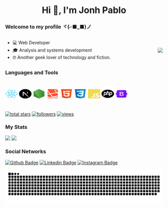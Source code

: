 # <h1 align="center">Hi 👋, I'm Jonh Pablo</h1>

### <label>Welcome to my profile ヾ(⌐■_■)ノ</label>
  
<img style = "margin-top: 40px;" align="right" width = "width" src="https://raw.githubusercontent.com/MicaelliMedeiros/micaellimedeiros/master/image/computer-illustration.png">
  
##
- 💻 Web Developer
- :mortar_board: Analysis and systems development 
- 🤓 Another geek lover of technology and fiction.
##

### Languages and Tools
<div style="display: inline_block"><br>
  <img align="center" alt="Jonh-React" height="30" width="40" src="https://raw.githubusercontent.com/devicons/devicon/master/icons/react/react-original.svg">
  <img align="center" alt="Jonh-React" height="30" width="40" src="https://raw.githubusercontent.com/devicons/devicon/master/icons/nextjs/nextjs-original.svg">
  <img align="center" alt="Jonh-React" height="30" width="40" src="https://github.com/devicons/devicon/blob/master/icons/nodejs/nodejs-original.svg">
  <img align="center" alt="Jonh-Laravel" height="30" width="40" src="https://github.com/devicons/devicon/blob/master/icons/laravel/laravel-plain-wordmark.svg">
  <img align="center" alt="Jonh-HTML" height="30" width="40" src="https://raw.githubusercontent.com/devicons/devicon/master/icons/html5/html5-original.svg">
  <img align="center" alt="Jonh-CSS" height="30" width="40" src="https://raw.githubusercontent.com/devicons/devicon/master/icons/css3/css3-original.svg">
  <img align="center" alt="Jonh-Js" height="30" width="40" src="https://raw.githubusercontent.com/devicons/devicon/master/icons/javascript/javascript-plain.svg">
  <img align="center" alt="Jonh-php" height="50" width="40" src="https://github.com/devicons/devicon/blob/master/icons/php/php-plain.svg">
  <img align="center" alt="Jonh-CSS" height="30" width="40" src="https://raw.githubusercontent.com/devicons/devicon/master/icons/bootstrap/bootstrap-original.svg">
</div>
<br>
<p align="left">
 <a href="https://github.com/pablojonh6550?tab=repositories&sort=stargazers">
 <img alt="total stars" title="Total stars on GitHub" src="https://custom-icon-badges.herokuapp.com/badge/dynamic/json?logo=star&color=55960c&labelColor=488207&label=Stars&style=for-the-badge&query=%24.stars&url=https://api.github-star-counter.workers.dev/user/Pablojonh6550" width="90px"/></a>
<a href="https://github.com/pablojonh6550?tab=followers">
<img alt="followers" title="Follow me on Github" src="https://custom-icon-badges.herokuapp.com/github/followers/pablojonh6550?color=236ad3&labelColor=1155ba&style=for-the-badge&logo=person-add&label=Follow&logoColor=white" width="100px"/></a>
<a href="https://github.com/pablojonh6550">
<img alt="views" title="GitHub profile views" src="https://shields-io-visitor-counter.herokuapp.com/badge?page=pablojonh6550&style=for-the-badge" width="100px" /></a>
</p>
 
### <label align="left"> My Stats </label>

<div align="left">
<img height="150em" src="https://github-readme-stats.vercel.app/api?username=Pablojonh6550&show_icons=true&hide_border=true&layout=compact&theme=tokyonight&include_all_commits=true&count_private=true"/>
  <img height="150em" src="https://github-readme-stats.vercel.app/api/top-langs/?username=Pablojonh6550&exclude_repo=KNN-Image-Classification&show_icons=true&hide_border=true&layout=compact&langs_count=8&theme=tokyonight"/>
</div>

### Social Networks
[![Github Badge](https://img.shields.io/badge/-Github-000?style=flat-square&logo=Github&logoColor=white&link=https://github.com/Pablojonh6550)](https://github.com/Pablojonh6550)
[![Linkedin Badge](https://img.shields.io/badge/-LinkedIn-blue?style=flat-square&logo=Linkedin&logoColor=white&link=https://www.linkedin.com)](https://www.linkedin.com/)
[![Instagram Badge](https://img.shields.io/badge/Instagram-E4405F?style=flat-square&l&logo=instagram&logoColor=white&link=https://www.instagram.com/pablojonh_/)](https://www.instagram.com/pablojonh_/)

![Snake animation](https://github.com/wellingtoncarneirobarbosa/wellingtoncarneirobarbosa/blob/output/github-contribution-grid-snake.svg)

<!-- PabloJonh -->

